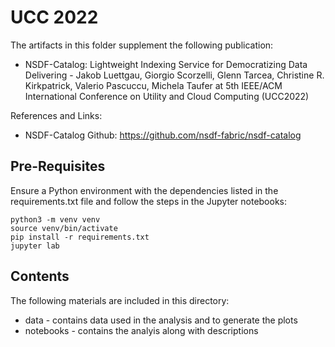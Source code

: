 # UCC 2022

The artifacts in this folder supplement the following publication:

 * NSDF-Catalog: Lightweight Indexing Service for Democratizing Data Delivering - 
Jakob Luettgau, Giorgio Scorzelli, Glenn Tarcea, Christine R. Kirkpatrick, Valerio Pascuccu, Michela Taufer
at 5th IEEE/ACM International Conference on Utility and Cloud Computing (UCC2022)

References and Links:
* NSDF-Catalog Github: https://github.com/nsdf-fabric/nsdf-catalog

## Pre-Requisites

Ensure a Python environment with the dependencies listed in the requirements.txt file and follow the steps in the Jupyter notebooks:

    python3 -m venv venv
    source venv/bin/activate
    pip install -r requirements.txt
    jupyter lab

## Contents

The following materials are included in this directory:

 * data - contains data used in the analysis and to generate the plots
 * notebooks - contains the analyis along with descriptions
